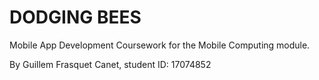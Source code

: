# DODGING BEES
Mobile App Development Coursework for the Mobile Computing module.

By Guillem Frasquet Canet, student ID: 17074852
